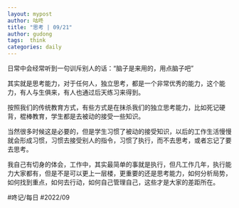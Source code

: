 ```yaml
---
layout: mypost
author: 咕咚
title: "思考 | 09/21"
author: gudong
tags:  think
categories: daily
---
```

日常中会经常听到一句训斥别人的话：“脑子是来用的，用点脑子吧”

其实就是思考能力，对于任何人，独立思考，都是一个非常优秀的能力，这个能力，有人与生俱来，有人也通过后天练习来得到。

按照我们的传统教育方式，有些方式是在抹杀我们的独立思考能力，比如死记硬背，棍棒教育，学生都是去被动的接受一些知识。

当然很多时候这是必要的，但是学生习惯了被动的接受知识，以后的工作生活慢慢就会形成习惯，习惯去接受别人的指令，习惯了执行，而不去思考，或者忘记了要去思考。

我自己有切身的体会，工作中，其实最简单的事就是执行，但凡工作几年，执行能力大家都有，但是不是可以更上一层楼，更重要的还是思考能力，如何分析局势，如何找到重点，如何去行动，如何自己管理自己，这些才是大家的差距所在。

#咚记/每日 #2022/09 
